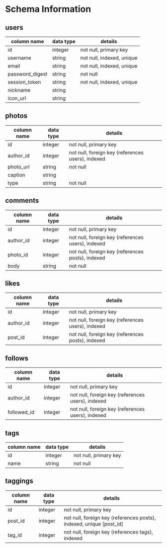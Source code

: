 # Schema Information

## users
column name     | data type | details
----------------|-----------|-----------------------
id              | integer   | not null, primary key
username        | string    | not null, indexed, unique
email           | string    | not null, indexed, unique
password_digest | string    | not null
session_token   | string    | not null, indexed, unique
nickname        | string    |
icon_url        | string    |

## photos
column name | data type | details
------------|-----------|-----------------------
id          | integer   | not null, primary key
author_id   | integer   | not null, foreign key (references users), indexed
photo_url   | string    | not null
caption     | string    |
type        | string    | not null
<!-- type is either profile or post -->

## comments
column name | data type | details
------------|-----------|-----------------------
id          | integer   | not null, primary key
author_id   | integer   | not null, foreign key (references users), indexed
photo_id    | integer   | not null, foreign key (references posts), indexed
body        | string    | not null


## likes
column name | data type | details
------------|-----------|-----------------------
id          | integer   | not null, primary key
author_id   | integer   | not null, foreign key (references users), indexed
post_id     | integer   | not null, foreign key (references posts), indexed
<!-- how to add unique [post_id, author_id] -->

## follows
column name | data type | details
------------|-----------|-----------------------
id          | integer   | not null, primary key
author_id   | integer   | not null, foreign key (references users), indexed
followed_id | integer   | not null, foreign key (references users), indexed
<!-- author is the one who follows -->
<!-- followed is the one who has been followed -->
<!-- not allow to follow yourself -->

## tags
column name | data type | details
------------|-----------|-----------------------
id          | integer   | not null, primary key
name        | string    | not null

## taggings
column name | data type | details
------------|-----------|-----------------------
id          | integer   | not null, primary key
post_id     | integer   | not null, foreign key (references posts), indexed, unique [post_id]
tag_id      | integer   | not null, foreign key (references tags), indexed

<!-- how to add unique [post_id, tag_id] -->
